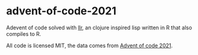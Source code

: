 # advent-of-code-2021

Adevent of code solved with [llr](https://github.com/dirkschumacher/llr), an clojure inspired lisp written in R that also compiles to R.

All code is licensed MIT, the data comes from [Advent of code 2021](https://adventofcode.com/2021).
